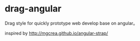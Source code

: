 drag-angular
============

Drag style for quickly prototype web develop base on angular。

inspired by http://mgcrea.github.io/angular-strap/



